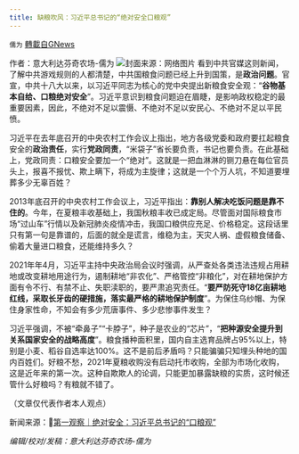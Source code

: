 ```yaml
---
title: 缺粮吹风：习近平总书记的“绝对安全口粮观”
---
```

`儒为` [轉載自GNews](https://gnews.org/zh-hans/1599349/)

作者：意大利达芬奇农场-儒为
![](https://assets.gnews.org/wp-content/uploads/2021/10/绝对安全.jpeg)封面来源：网络图片
看到中共官媒这则新闻，了解中共游戏规则的人都清楚，中共国粮食问题已经上升到国策，是**政治问题**。官宣，中共十八大以来，以习近平同志为核心的党中央提出新粮食安全观：“**谷物基本自给、口粮绝对安全**”。习近平意识到粮食问题迫在眉睫，是影响政权稳定的最重要因素，因此，不绝对不足以震慑、不绝对不足以安民心、不绝对不足以平民愤。

习近平在去年底召开的中央农村工作会议上指出，地方各级党委和政府要扛起粮食安全的**政治责任**，实行**党政同责**，“米袋子”省长要负责，书记也要负责。在此基础上，党政同责：口粮安全要加一个“绝对”。这就是一把血淋淋的铡刀悬在每位官员头上，报喜不报忧、欺上瞒下，将成为主旋律；这就是一个个万人坑，不知道要埋葬多少无辜百姓？

2013年底召开的中央农村工作会议上，习近平指出：**靠别人解决吃饭问题是靠不住的**。今年，在夏粮丰收基础上，我国秋粮丰收已成定局。尽管面对国际粮食市场“过山车”行情以及新冠肺炎疫情冲击，我国口粮供应充足、价格稳定。这段话里只有第一句是靠谱的，后面的就全是谎言，维稳为主，天灾人祸、虚假粮食储备、偷着大量进口粮食，还能维持多久？

2021年年4月，习近平主持中央政治局会议时强调，从严查处各类违法违规占用耕地或改变耕地用途行为，遏制耕地“非农化”、严格管控“非粮化”，对在耕地保护方面有令不行、有禁不止、失职渎职的，要严肃追究责任。“**要严防死守18亿亩耕地红线，采取长牙齿的硬措施，落实最严格的耕地保护制度**”。为保住乌纱帽、为保住身家性命，不知会有多少荒唐事件、多少悲惨事件发生？

习近平强调，不被“牵鼻子”“卡脖子”，种子是农业的“芯片”，“**把种源安全提升到关系国家安全的战略高度**”。粮食播种面积里，国内自主选育品牌占95%以上，特别是小麦、稻谷自选率达100%。这不是前后矛盾吗？只能骗骗只知埋头种地的国内百姓们。好粮不愁，2021年夏粮收购没有启动托市收购，全部为市场化收购，这是近年来的第一次。这种自欺欺人的论调，只能更加暴露缺粮的实质，这时候还管什么好粮吗？有粮就不错了。

（文章仅代表作者本人观点）

新闻来源：🔗[第一观察｜绝对安全：习近平总书记的“口粮观”](http://www.news.cn/politics/2021-10/17/c_1127965413.htm)

*编辑/校对/发稿：意大利达芬奇农场-儒为*
